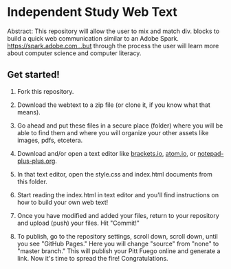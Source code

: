 # Independent Study Web Text
Abstract: This repository will allow the user to mix and match div. blocks to build a quick web communication similar to an Adobe Spark. https://spark.adobe.com...but through the process the user will learn more about computer science and computer literacy. 
    
## Get started!

1. Fork this repository.

2. Download the webtext to a zip file (or clone it, if you know what that means).

3. Go ahead and put these files in a secure place (folder) where you will be able to find them and where you will organize your other assets like images, pdfs, etcetera. 

4. Download and/or open a text editor like [brackets.io](https://brackets.io), [atom.io](https://atom.io), or [notepad-plus-plus.org](notepad-plus-plus.org). 

5. In that text editor, open the style.css and index.html documents from this folder.  

6. Start reading the index.html in text editor and you'll find instructions on how to build your own web text!

7. Once you have modified and added your files, return to your repository and upload (push) your files. Hit "Commit!" 

8. To publish, go to the repository settings, scroll down, scroll down, until you see "GitHub Pages." Here you will change "source" from "none" to "master branch." This will publish your Pitt Fuego online and generate a link. Now it's time to spread the fire! Congratulations. 




